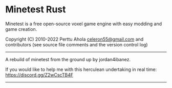 # Minetest Rust
Minetest is a free open-source voxel game engine with easy modding and game creation.

Copyright (C) 2010-2022 Perttu Ahola celeron55@gmail.com and contributors (see source file comments and the version control log)

-----

A rebuild of minetest from the ground up by jordan4ibanez.

If you would like to help me with this herculean undertaking in real time:
https://discord.gg/Z2wCscTB4F

-----
